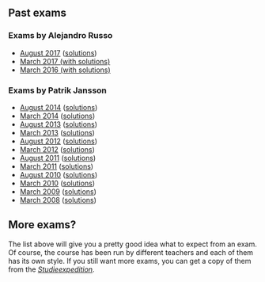 ## Past exams

### Exams by Alejandro Russo

* [August 2017](./assets/exams/2017-08/2017-08.pdf)
  ([solutions](./assets/exams/2017-08/))
* [March 2017 (with solutions)](./assets/exams/2017-03.pdf)
* [March 2016 (with solutions)](./assets/exams/2016-03.pdf)

### Exams by Patrik Jansson

* [August 2014](./assets/exams/exam-2014-08/AFP_exam_2014-08.pdf)
  ([solutions](./assets/exams/exam-2014-08/))
* [March 2014](./assets/exams/exam-2014-03/AFP_exam_2014-03.pdf)
  ([solutions](./assets/exams/exam-2014-03/))
* [August 2013](./assets/exams/exam-2013-08/AFP_exam_2013-08.pdf)
  ([solutions](./assets/exams/exam-2013-08/))
* [March 2013](./assets/exams/exam-20130316/AFP_exam_20130316.pdf)
  ([solutions](./assets/exams/exam-20130316/))
* [August 2012](./assets/exams/exam-20120828/AFP_exam_20120828.pdf)
  ([solutions](./assets/exams/exam-20120828/))
* [March 2012](./assets/exams/exam-20120307/AFP_exam_20120307.pdf)
  ([solutions](./assets/exams/exam-20120307/))
* [August 2011](./assets/exams/exam-20110823/AFP_exam_20110823.pdf)
  ([solutions](./assets/exams/exam-20110823/))
* [March 2011](./assets/exams/exam-20110316/AFP_exam_20110316.pdf)
  ([solutions](./assets/exams/exam-20110316/))
* [August 2010](./assets/exams/exam-20100824/AFP_exam_20100824.pdf)
  ([solutions](./assets/exams/exam-20100824/))
* [March 2010](./assets/exams/exam-10mar/AFP_exam_20100310.pdf)
  ([solutions](./assets/exams/exam-10mar/))
* [March 2009](./assets/exams/exam-09mar/exam.pdf)
  ([solutions](./assets/exams/exam-09mar/))
* [March 2008](./assets/exams/exam-08aug/exam.pdf)
  ([solutions](./assets/exams/exam-08aug/))

## More exams?

The list above will give you a pretty good idea what to expect from an exam. Of
course, the course has been run by different teachers and each of them has its
own style. If you still want more exams, you can get a copy of them from the
[*Studieexpedition*](https://cse.gu.se/english/student/student-office).

